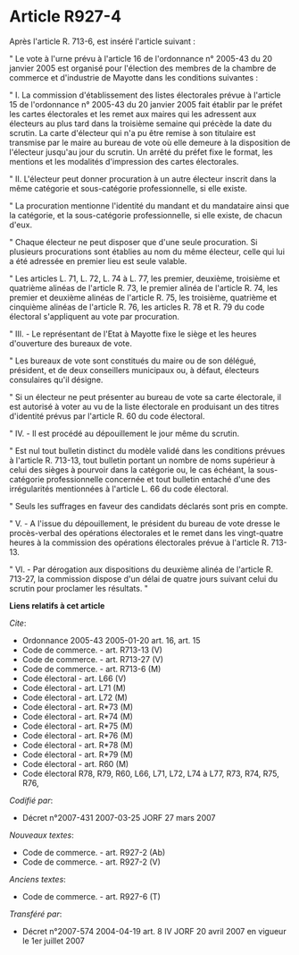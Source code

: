 # Article R927-4

Après l'article R. 713-6, est inséré l'article suivant :

" Le vote à l'urne prévu à l'article 16 de l'ordonnance n° 2005-43 du 20 janvier 2005 est organisé pour l'élection des
membres de la chambre de commerce et d'industrie de Mayotte dans les conditions suivantes :

" I. La commission d'établissement des listes électorales prévue à l'article 15 de l'ordonnance n° 2005-43 du 20 janvier 2005
fait établir par le préfet les cartes électorales et les remet aux maires qui les adressent aux électeurs au plus tard dans
la troisième semaine qui précède la date du scrutin. La carte d'électeur qui n'a pu être remise à son titulaire est transmise
par le maire au bureau de vote où elle demeure à la disposition de l'électeur jusqu'au jour du scrutin. Un arrêté du préfet
fixe le format, les mentions et les modalités d'impression des cartes électorales.

" II. L'électeur peut donner procuration à un autre électeur inscrit dans la même catégorie et sous-catégorie
professionnelle, si elle existe.

" La procuration mentionne l'identité du mandant et du mandataire ainsi que la catégorie, et la sous-catégorie
professionnelle, si elle existe, de chacun d'eux.

" Chaque électeur ne peut disposer que d'une seule procuration. Si plusieurs procurations sont établies au nom du même
électeur, celle qui lui a été adressée en premier lieu est seule valable.

" Les articles L. 71, L. 72, L. 74 à L. 77, les premier, deuxième, troisième et quatrième alinéas de l'article R. 73, le
premier alinéa de l'article R. 74, les premier et deuxième alinéas de l'article R. 75, les troisième, quatrième et cinquième
alinéas de l'article R. 76, les articles R. 78 et R. 79 du code électoral s'appliquent au vote par procuration.

" III. - Le représentant de l'Etat à Mayotte fixe le siège et les heures d'ouverture des bureaux de vote.

" Les bureaux de vote sont constitués du maire ou de son délégué, président, et de deux conseillers municipaux ou, à défaut,
électeurs consulaires qu'il désigne.

" Si un électeur ne peut présenter au bureau de vote sa carte électorale, il est autorisé à voter au vu de la liste
électorale en produisant un des titres d'identité prévus par l'article R. 60 du code électoral.

" IV. - Il est procédé au dépouillement le jour même du scrutin.

" Est nul tout bulletin distinct du modèle validé dans les conditions prévues à l'article R. 713-13, tout bulletin portant un
nombre de noms supérieur à celui des sièges à pourvoir dans la catégorie ou, le cas échéant, la sous-catégorie
professionnelle concernée et tout bulletin entaché d'une des irrégularités mentionnées à l'article L. 66 du code électoral.

" Seuls les suffrages en faveur des candidats déclarés sont pris en compte.

" V. - A l'issue du dépouillement, le président du bureau de vote dresse le procès-verbal des opérations électorales et le
remet dans les vingt-quatre heures à la commission des opérations électorales prévue à l'article R. 713-13.

" VI. - Par dérogation aux dispositions du deuxième alinéa de l'article R. 713-27, la commission dispose d'un délai de quatre
jours suivant celui du scrutin pour proclamer les résultats. "

**Liens relatifs à cet article**

_Cite_:

  - Ordonnance 2005-43 2005-01-20 art. 16, art. 15
  - Code de commerce. - art. R713-13 (V)
  - Code de commerce. - art. R713-27 (V)
  - Code de commerce. - art. R713-6 (M)
  - Code électoral - art. L66 (V)
  - Code électoral - art. L71 (M)
  - Code électoral - art. L72 (M)
  - Code électoral - art. R*73 (M)
  - Code électoral - art. R*74 (M)
  - Code électoral - art. R*75 (M)
  - Code électoral - art. R*76 (M)
  - Code électoral - art. R*78 (M)
  - Code électoral - art. R*79 (M)
  - Code électoral - art. R60 (M)
  - Code électoral R78, R79, R60, L66, L71, L72, L74 à L77, R73, R74, R75, R76,

_Codifié par_:

  - Décret n°2007-431 2007-03-25 JORF 27 mars 2007

_Nouveaux textes_:

  - Code de commerce. - art. R927-2 (Ab)
  - Code de commerce. - art. R927-2 (V)

_Anciens textes_:

  - Code de commerce. - art. R927-6 (T)

_Transféré par_:

  - Décret n°2007-574 2004-04-19 art. 8 IV JORF 20 avril 2007 en vigueur le 1er juillet 2007
